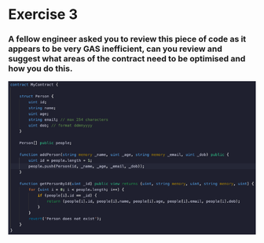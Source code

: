 # Exercise 3

### A fellow engineer asked you to review this piece of code as it appears to be very GAS inefficient, can you review and suggest what areas of the contract need to be optimised and how you do this.

![exercise 3](./static/image2.png)

